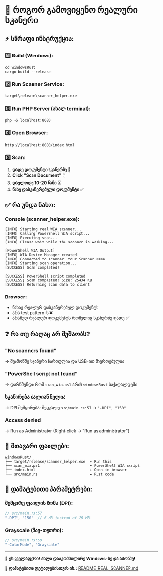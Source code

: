 # 📖 როგორ გამოვიყენო რეალური სკანერი

## ⚡ სწრაფი ინსტრუქცია:

### 1️⃣ Build (Windows):
```batch
cd windowsRust
cargo build --release
```

### 2️⃣ Run Scanner Service:
```batch
target\release\scanner_helper.exe
```

### 3️⃣ Run PHP Server (ახალ terminal):
```batch
php -S localhost:8080
```

### 4️⃣ Open Browser:
```
http://localhost:8080/index.html
```

### 5️⃣ Scan:
1. **დადე დოკუმენტი სკანერზე** 📄
2. **Click "Scan Document"** 🖱️
3. **დაელოდე 10-20 წამი** ⏳
4. **ნახე დასკანერებული დოკუმენტი** ✅

## ✅ რა უნდა ნახო:

### Console (scanner_helper.exe):
```
[INFO] Starting real WIA scanner...
[INFO] Calling PowerShell WIA script...
[INFO] Executing scan...
[INFO] Please wait while the scanner is working...

[PowerShell WIA Output]
[INFO] WIA Device Manager created
[INFO] Connected to scanner: Your Scanner Name
[INFO] Starting scan operation...
[SUCCESS] Scan completed!

[SUCCESS] PowerShell script completed
[SUCCESS] Scan completed! Size: 25434 KB
[SUCCESS] Returning scan data to client
```

### Browser:
- ნახავ რეალურ დასკანერებულ დოკუმენტს
- არა test pattern-ს ❌
- არამედ რეალურ დოკუმენტს რომელიც სკანერზე დადე ✅

## ❓ რა თუ რაღაც არ მუშაობს?

### "No scanners found"
→ შეამოწმე სკანერი ჩართულია და USB-ით მიერთებულია

### "PowerShell script not found"
→ დარწმუნდი რომ `scan_wia.ps1` არის `windowsRust` საქაღალდეში

### სკანირება ძალიან ნელია
→ DPI შემცირება: შეცვალე `src/main.rs:57` → `"-DPI", "150"`

### Access denied
→ Run as Administrator (Right-click → "Run as administrator")

## 🎯 მთავარი ფაილები:

```
windowsRust/
├── target/release/scanner_helper.exe  ← Run this
├── scan_wia.ps1                       ← PowerShell WIA script
├── index.html                         ← Open in browser
└── src/main.rs                        ← Rust code
```

## 💾 დამატებითი პარამეტრები:

### შემცირე ფაილის ზომა (DPI):
```rust
// src/main.rs:57
"-DPI", "150"  // 6 MB instead of 26 MB
```

### Grayscale (შავ-თეთრი):
```rust
// src/main.rs:58
"-ColorMode", "Grayscale"
```

---

**🎉 ეს ყველაფერი! ახლა დააკომპილირე Windows-ზე და ამოწმე!**

**📧 დამატებითი დეტალებისთვის იხ.:** [README_REAL_SCANNER.md](README_REAL_SCANNER.md)
